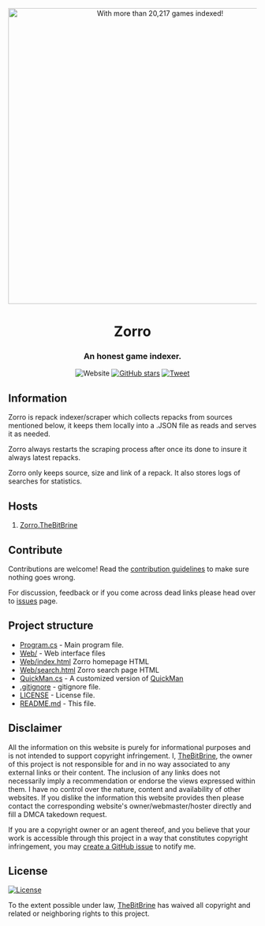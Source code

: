 <div align="center">
  <a href="https://zorro.thebitbrine.com"><img width="600" src="https://zorro.thebitbrine.com/Web/Zorro.Q.png" alt="With more than 20,217 games indexed!"></a>
  <h1 align="center">Zorro</h1>
  <h3 align="center">An honest game indexer.</h3>
</div>

<div align="center">
    <img alt="Website" src="https://img.shields.io/website?style=for-the-badge&url=https%3A%2F%2Fzorro.thebitbrine.com&label=status">
  <a href="https://github.com/thebitbrine/zorro"><img src="https://img.shields.io/github/stars/thebitbrine/zorro?color=555&logo=github&style=for-the-badge" alt="GitHub stars"></a>
  <a href="https://twitter.com/intent/tweet?text=Head over to https://zorro.thebitbrine.com/ to find the repack that fits you the best!"><img src="https://img.shields.io/badge/-tweet%20about%20this-1da1f2?logoColor=fff&logo=twitter&labelColor=1da1f2&style=for-the-badge" alt="Tweet"></a>
</div>



## Information

Zorro is repack indexer/scraper which collects repacks from sources mentioned below, it keeps them locally into a .JSON file as reads and serves it as needed.

Zorro always restarts the scraping process after once its done to insure it always latest repacks.

Zorro only keeps source, size and link of a repack. It also stores logs of searches for statistics.



## Hosts

1. [Zorro.TheBitBrine](https://zorro.thebitbrine.com)



## Contribute

Contributions are welcome! Read the [contribution guidelines](contributing.md) to make sure nothing goes wrong.

For discussion, feedback or if you come across dead links please head over to [issues](https://github.com/thebitbrine/Zorro/issues/) page.

## Project structure

- [Program.cs](Zorro/Program.cs) - Main program file.
- [Web/](Zorro/Web/) - Web interface files
- [Web/index.html](Zorro/Web/index.html) Zorro homepage HTML
- [Web/search.html](Zorro/Web/search.html) Zorro search page HTML
- [QuickMan.cs](Zorro/QuickMan.cs) - A customized version of [QuickMan](https://github.com/thebitbrine/QuickMan)
- [.gitignore](.gitignore) - gitignore file.
- [LICENSE](LICENSE) - License file.
- [README.md](README.md) - This file.

## Disclaimer

All the information on this website is purely for informational purposes and is not intended to support copyright infringement. I, [TheBitBrine](https://thebitbrine.com), the owner of this project is not responsible for and in no way associated to any external links or their content. The inclusion of any links does not necessarily imply a recommendation or endorse the views expressed within them. I have no control over the nature, content and availability of other websites. If you dislike the information this website provides then please contact the corresponding website's owner/webmaster/hoster directly and fill a DMCA takedown request.

If you are a copyright owner or an agent thereof, and you believe that your work is accessible through this project in a way that constitutes copyright infringement, you may [create a GitHub issue](https://github.com/thebitbrine/zorro/issues/new) to notify me.

## License

[![License](https://img.shields.io/github/license/thebitbrine/Zorro?style=for-the-badge)](LICENSE)

To the extent possible under law, [TheBitBrine](https://thebitbrine.com/) has waived all copyright and related or neighboring rights to this project.
